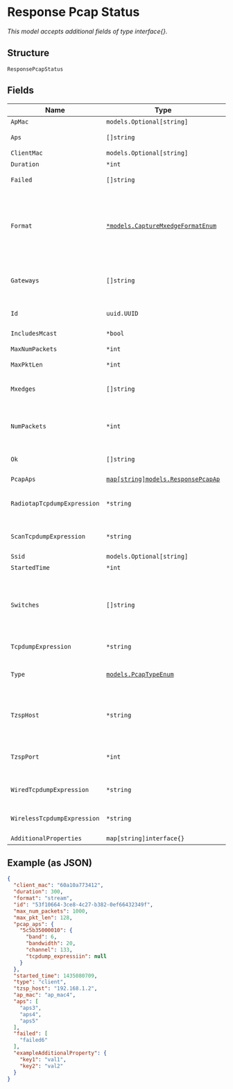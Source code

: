 
# Response Pcap Status

*This model accepts additional fields of type interface{}.*

## Structure

`ResponsePcapStatus`

## Fields

| Name | Type | Tags | Description |
|  --- | --- | --- | --- |
| `ApMac` | `models.Optional[string]` | Optional | - |
| `Aps` | `[]string` | Optional | List of target APs to capture packets |
| `ClientMac` | `models.Optional[string]` | Optional | - |
| `Duration` | `*int` | Optional | - |
| `Failed` | `[]string` | Optional | List of APs where configuration attempt failed |
| `Format` | [`*models.CaptureMxedgeFormatEnum`](../../doc/models/capture-mxedge-format-enum.md) | Optional | pcap format. enum:<br><br>* `stream`: to Mist cloud<br>* `tzsp`: tream packets (over UDP as TZSP packets) to a remote host (typically running Wireshark)<br>**Default**: `"stream"` |
| `Gateways` | `[]string` | Optional | Information on gateways to capture packets on if a gateway capture type is specified |
| `Id` | `uuid.UUID` | Required | Unique ID of the object instance in the Mist Organnization |
| `IncludesMcast` | `*bool` | Optional | - |
| `MaxNumPackets` | `*int` | Optional | max number of packets configured by user |
| `MaxPktLen` | `*int` | Optional | - |
| `Mxedges` | `[]string` | Optional | nformation on mxedges to capture packets on if a mxedge capture type is specified |
| `NumPackets` | `*int` | Optional | total number of packets captured by all AP, not applicable for type [client, new_assoc] |
| `Ok` | `[]string` | Optional | List of target APs successfully configured to capture packets |
| `PcapAps` | [`map[string]models.ResponsePcapAp`](../../doc/models/response-pcap-ap.md) | Optional | - |
| `RadiotapTcpdumpExpression` | `*string` | Optional | when `type`==`radiotap`, radiotap_tcpdump_expression expression provided by the user |
| `ScanTcpdumpExpression` | `*string` | Optional | when `type`==`scan`, scan_tcpdump_expression provided by the user |
| `Ssid` | `models.Optional[string]` | Optional | - |
| `StartedTime` | `*int` | Optional | - |
| `Switches` | `[]string` | Optional | Information on switches to capture packets on if a switch capture type is specified. irb port interface is automatically added to capture as needed to ensure all desired packets are captured. |
| `TcpdumpExpression` | `*string` | Optional | tcpdump expression provided by the user (common) |
| `Type` | [`models.PcapTypeEnum`](../../doc/models/pcap-type-enum.md) | Required | enum: `client`, `gateway`, `new_assoc`, `radiotap`, `radiotap,wired`, `wired`, `wireless` |
| `TzspHost` | `*string` | Optional | Required if `format`==`tzsp`. Remote host accessible to mxedges over the network for receiving the captured packets. |
| `TzspPort` | `*int` | Optional | if `format`==`tzsp`. Port on remote host for receiving the captured packets<br>**Constraints**: `>= 1`, `<= 65535` |
| `WiredTcpdumpExpression` | `*string` | Optional | when `type`==`wired`, wired_tcpdump_expression provided by the user |
| `WirelessTcpdumpExpression` | `*string` | Optional | when `type`==`‘wireless’`, wireless_tcpdump_expression provided by the user |
| `AdditionalProperties` | `map[string]interface{}` | Optional | - |

## Example (as JSON)

```json
{
  "client_mac": "60a10a773412",
  "duration": 300,
  "format": "stream",
  "id": "53f10664-3ce8-4c27-b382-0ef66432349f",
  "max_num_packets": 1000,
  "max_pkt_len": 128,
  "pcap_aps": {
    "5c5b35000010": {
      "band": 6,
      "bandwidth": 20,
      "channel": 133,
      "tcpdump_expressiin": null
    }
  },
  "started_time": 1435080709,
  "type": "client",
  "tzsp_host": "192.168.1.2",
  "ap_mac": "ap_mac4",
  "aps": [
    "aps3",
    "aps4",
    "aps5"
  ],
  "failed": [
    "failed6"
  ],
  "exampleAdditionalProperty": {
    "key1": "val1",
    "key2": "val2"
  }
}
```


